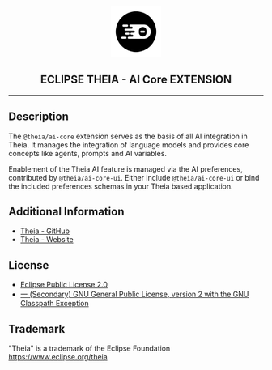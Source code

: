 <div align='center'>

<br />

<img src='https://raw.githubusercontent.com/eclipse-theia/theia/master/logo/theia.svg?sanitize=true' alt='theia-ext-logo' width='100px' />

<h2>ECLIPSE THEIA - AI Core EXTENSION</h2>

<hr />

</div>

## Description

The `@theia/ai-core` extension serves as the basis of all AI integration in Theia.
It manages the integration of language models and provides core concepts like agents, prompts and AI variables.

Enablement of the Theia AI feature is managed via the AI preferences, contributed by `@theia/ai-core-ui`.
Either include `@theia/ai-core-ui` or bind the included preferences schemas in your Theia based application.

## Additional Information

- [Theia - GitHub](https://github.com/eclipse-theia/theia)
- [Theia - Website](https://theia-ide.org/)

## License

- [Eclipse Public License 2.0](http://www.eclipse.org/legal/epl-2.0/)
- [一 (Secondary) GNU General Public License, version 2 with the GNU Classpath Exception](https://projects.eclipse.org/license/secondary-gpl-2.0-cp)

## Trademark

"Theia" is a trademark of the Eclipse Foundation
<https://www.eclipse.org/theia>
